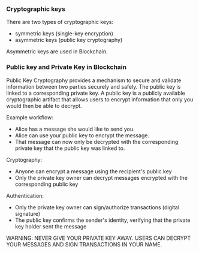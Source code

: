 ### Cryptographic keys

There are two types of cryptographic keys:

* symmetric keys (single-key encryption)  
* asymmetric keys (public key cryptography)

Asymmetric keys are used in Blockchain.

### Public key and Private Key in Blockchain

Public Key Cryptography provides a mechanism to secure and validate information between two parties securely and safely. The public key is linked to a corresponding private key. A public key is a publicly available cryptographic artifact that allows users to encrypt information that only you would then be able to decrypt. 

Example workflow: 

* Alice has a message she would like to send you.   
* Alice can use your public key to encrypt the message.   
* That message can now only be decrypted with the corresponding private key that the public key was linked to.

Cryptography:

* Anyone can encrypt a message using the recipient's public key  
* Only the private key owner can decrypt messages encrypted with the corresponding public key

Authentication:

* Only the private key owner can sign/authorize transactions (digital signature)  
* The public key confirms the sender's identity, verifying that the private key holder sent the message

WARNING: NEVER GIVE YOUR PRIVATE KEY AWAY. USERS CAN DECRYPT YOUR MESSAGES AND SIGN TRANSACTIONS IN YOUR NAME.

